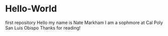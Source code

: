 # Hello-World
first repository
Hello my name is Nate Markham
I am a sophmore at Cal Poly San Luis Obispo
Thanks for reading!
